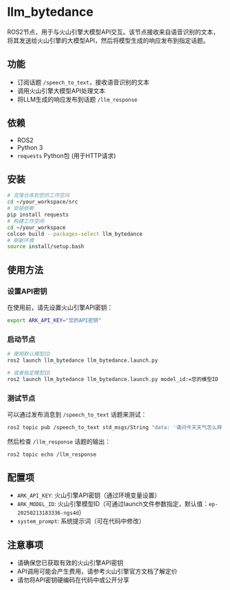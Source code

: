 # llm_bytedance

ROS2节点，用于与火山引擎大模型API交互。该节点接收来自语音识别的文本，将其发送给火山引擎的大模型API，然后将模型生成的响应发布到指定话题。

## 功能

- 订阅话题 `/speech_to_text`，接收语音识别的文本
- 调用火山引擎大模型API处理文本
- 将LLM生成的响应发布到话题 `/llm_response`

## 依赖

- ROS2
- Python 3
- `requests` Python包 (用于HTTP请求)

## 安装

```bash
# 克隆仓库到您的工作空间
cd ~/your_workspace/src
# 安装依赖
pip install requests
# 构建工作空间
cd ~/your_workspace
colcon build --packages-select llm_bytedance
# 刷新环境
source install/setup.bash
```

## 使用方法

### 设置API密钥

在使用前，请先设置火山引擎API密钥：

```bash
export ARK_API_KEY="您的API密钥"
```

### 启动节点

```bash
# 使用默认模型ID
ros2 launch llm_bytedance llm_bytedance.launch.py

# 或者指定模型ID
ros2 launch llm_bytedance llm_bytedance.launch.py model_id:=您的模型ID
```

### 测试节点

可以通过发布消息到 `/speech_to_text` 话题来测试：

```bash
ros2 topic pub /speech_to_text std_msgs/String "data: '请问今天天气怎么样？'" -1
```

然后检查 `/llm_response` 话题的输出：

```bash
ros2 topic echo /llm_response
```

## 配置项

- `ARK_API_KEY`: 火山引擎API密钥（通过环境变量设置）
- `ARK_MODEL_ID`: 火山引擎模型ID（可通过launch文件参数指定，默认值：`ep-20250213183336-ngs4d`）
- `system_prompt`: 系统提示词（可在代码中修改）

## 注意事项

- 请确保您已获取有效的火山引擎API密钥
- API调用可能会产生费用，请参考火山引擎官方文档了解定价
- 请勿将API密钥硬编码在代码中或公开分享
